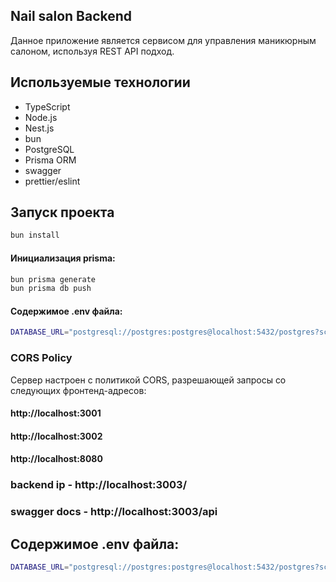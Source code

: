 ## Nail salon Backend

Данное приложение является сервисом для управления маникюрным салоном, используя REST API подход.

## Используемые технологии

- TypeScript
- Node.js
- Nest.js
- bun
- PostgreSQL
- Prisma ORM
- swagger
- prettier/eslint

## Запуск проекта

```bash
bun install
```

#### Инициализация prisma:

```bash
bun prisma generate
bun prisma db push
```

#### Содержимое .env файла:

```bash
DATABASE_URL="postgresql://postgres:postgres@localhost:5432/postgres?schema=public"
```


### CORS Policy
Сервер настроен с политикой CORS, разрешающей запросы со следующих фронтенд-адресов:
#### http://localhost:3001
#### http://localhost:3002
#### http://localhost:8080


### backend ip - http://localhost:3003/
### swagger docs - http://localhost:3003/api

## Содержимое .env файла:

```bash
DATABASE_URL="postgresql://postgres:postgres@localhost:5432/postgres?schema=public"
```